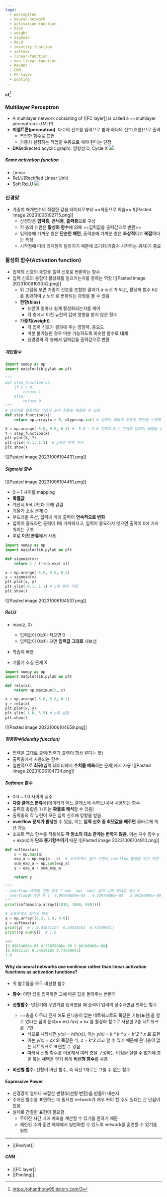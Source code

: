 ```yaml
---
tags:
  - perceptron
  - neural-network
  - activation-function
  - bias
  - weight
  - sigmoid
  - ReLU
  - identity-function
  - softmax
  - linear-function
  - non-linear-function
  - ResNet
  - CNN
  - FC-layer
  - pooling
---
```

**cf**[^0]

### Multilayer Perceptron
- A multilayer network consisting of [[FC layer]] is called a ==multilayer perceptron==(MLP)
- **퍼셉트론(perceptron)**: 다수의 신호를 입력으로 받아 하나의 신호(흐름)으로 출력
	- 복잡한 함수로 표현
	- 가중치 설정하는 작업을 수동으로 해야 한다는 단점
- **DAG**(directed acyclic graph): 방향성 O, Cycle X
	![](Pasted%20image%2020231213162431.png)
##### Some activation function
- Linear
- ReLU(Rectified Linear Unit)
- Soft ReLU
	![](Pasted%20image%2020231213163132.png)



### 신경망

- 가중치 매개변수의 적절한 값을 데이터로부터 ==자동으로 학습==
	![[Pasted image 20231006102715.png]]
	- 신경망은 **입력층**, **은닉층**, **출력층**으로 구성
	- 각 층의 뉴런은 **활성화 함수**에 의해 ==입력값을 출력값으로 변환==   
	- 입력층에 가까운 층은 **단순한 패턴**, 출력층에 가까운 층은 **추상적**이고 **복잡**하다는 특징
	- 시작점에 따라 최저점이 달라지기 때문에 초기화(가중치 시작하는 위치)가 중요


### 활성화 함수(Activation function)

- 입력의 신호의 총합을 출력 신호로 변환하는 함수
- 입력 신호의 총합이 활성화를 일으키는지를 정하는 역할
	![[Pasted image 20231006103042.png]]
	- 위 그림을 보면 가중치 신호를 조합한 결과가 _a 노드_ 가 되고, 활성화 함수 _h()_ 를 통과하여 _y 노드_ 로 변화되는 과정을 볼 수 있음
	- **편향(bias)**
		- 뉴런이 얼마나 쉽게 활성화되는지를 제어
		- 각 층에서 이전 뉴런의 값에 영향을 받지 않은 정수
	- **가중치(weight)**
		- 각 입력 신호가 결과에 주는 영향력, 중요도
		- 미분 불가능한 경우 미분 가능하도록 비슷한 함수로 대체
		- 신경망의 각 층에서 입력값을 출력값으로 변환

##### 계단함수
```python
import numpy as np
import matplotlib.pylab as plt

"""
def step_function(x):
	if x > 0:
    	return 1
    else:
    	return 0
"""
# 넘파이를 활용하면 다음과 같이 한줄로 해결할 수 있음
def step_function(x):
    return np.array(x > 0, dtype=np.int) # 넘파이 배열에 부등호 연산을 수행해 bool 배열을 생성

X = np.arange(-5.0, 5.0, 0.1) # -5.0 ~ 5.0 전까지 0.1 간격의 넘파이 배열을 생성
Y = step_function(X)
plt.plot(X, Y)
plt.ylim(-0.1, 1.1)  # y축의 범위 지정
plt.show()
```
![[Pasted image 20231006104431.png]] 


##### Sigmoid 함수

![[Pasted image 20231006104451.png]]
-  0 ~ 1 사이를 mapping
- **확률값**
- 계산시 ReLU보다 오래 걸림
- 기울기 소실 문제 O
- 부드러운 곡선, 입력에 따라 출력이 **연속적으로 변화**
- 입력이 중요하면 출력이 1에 가까워지고, 입력이 중요하지 않으면 출력이 0에 가까워지는 구조
- 주로 **이진 분류**에서 사용
```python
import numpy as np
import matplotlib.pylab as plt

def sigmoid(x):
    return 1 / (1+np.exp(-x))

x = np.arange(-5.0, 5.0, 0.1)
y = sigmoid(x)
plt.plot(x, y)
plt.ylim(-0.1, 1.1) # y축 범위 지정
plt.show()
```
![[Pasted image 20231006104537.png]] 


##### ReLU
- max(z, 0)
	- 입력값이 0보다 작으면 0
	- 입력값이 0보다 크면 **입력값 그대로** 내보냄

- 학습이 빠름
- 기울기 소실 문제 X
```python
import numpy as np
import matplotlib.pylab as plt

def relu(x):
    return np.maximum(0, x)

x = np.arange(-5.0, 5.0, 0.1)
y = relu(x)
plt.plot(x, y)
plt.ylim(-1.0, 5.5) # y축 설정
plt.show()
```
![[Pasted image 20231006104659.png]] 


##### 항등함수(identity function)
- 입력을 그대로 출력(입력과 출력이 항상 같다는 뜻)
- 출력층에서 사용되는 함수
- 일반적으로 **회귀**(입력 데이터에서 **수치를 예측**하는 문제)에서 사용
![[Pasted image 20231006104734.png]] 


##### Softmax 함수
- 0.0 ~ 1.0 사이의 실수
- **다중 클래스 분류**에(데이터가 어느 클래스에 속하느냐)서 사용되는 함수
- 출력의 총합은 1 (이는 **확률로 해석**할 수 있음)
- 출력층의 각 뉴런이 모든 입력 신호에 영향을 받음
- **overflow 문제가 발생**할 수 있음, 이는 **입력 신호 중 최댓값을 빼주면** 올바르게 계산 가능
- 소프트 맥스 함수를 적용해도 **각 원소의 대소 관계는 변하지 않음**, 이는 지수 함수 y = exp(x)가 **단조 증가함수이기** 때문
![[Pasted image 20231006104910.png]]
```python
def softmax(a):
    c = np.max(a)
    exp_a = np.exp(a - c)  # 소프트맥스 함수 구현시 overflow 발생을 막기 위한 방법
    sum_exp_a = np.sum(exp_a)
    y = exp_a / sum_exp_a

    return y

"""
- overflow 대책을 안한 경우 [ nan  nan  nan] 값이 나와 제대로 계산 X
- overflow를 막은 후 [  9.99954600e-01   4.53978686e-05   2.06106005e-09]의 결과가 나옴
"""
print(softmax(np.array([1010, 1000, 990])))

# 소프트맥스 함수의 특징
a = np.array([0.3, 2.9, 4.0])
y = softmax(a)
print(y)  # [ 0.01821127  0.24519181  0.73659691]
print(np.sum(y))  # 1.0

>>>
[9.99954600e-01 4.53978686e-05 2.06106005e-09]
[0.01821127 0.24519181 0.73659691]
1.0
```


#### Why do neural networks use nonlinear rather than linear activation functions as activation functions?

- 위 함수들을 모두 비선형 함수
- **함수**: 어떤 값을 입력하면 그에 따른 값을 돌려주는 변환기
- **선형함수**: 변환기에 무언가를 입력했을 때 출력이 입력의 상수배만큼 변하는 함수
	- ==층을 아무리 깊게 해도 은닉층이 없는 네트워크로도 똑같은 기능(표현)을 할 수 있다는 점이 문제==
		 ex) _h(x) = kx_ 를 활성화 함수로 사용한 2층 네트워크를 구현
		-  식으로 나타내면 _y(x) = h(h(x))_, 이는 _y(x) = k * k * x = k^2 * x_ 로 표현
		-  이는 _y(x) = cx_ 와 똑같은 식, _c = k^2_ 라고 할 수 있기 때문에 은닉층이 없는 네트워크로 표현할 수 있음
		- 따라서 선형 함수를 이용해서 여러 층을 구성하는 이점을 살릴 수 없기에 층을 쌓는 혜택을 얻기 위해 **비선형 함수**를 사용

- **비선형 함수**: 선형이 아닌 함수, 즉 직선 1개로는 그릴 수 없는 함수

#### Expressive Power
- 신경망이 얼마나 복잡한 변형(비선형 변환)을 만들어 내는지
- 주어진 함수를 표현하는 데 필요한 network가 매우 커야 할 수도 있다는 큰 단점이 있음
- 실제로 간결한 표현이 필요함
	- 주어진 시간 내에 예측을 계산할 수 있기를 원하기 때문
	- 제한된 수의 훈련 예제에서 일반화할 수 있도록 network를 훈련할 수 있기를 원함




---

- [[ResNet]]
##### CNN
-  [[FC layer]]
-  [[Pooling]]









[^0]: https://ohanthony95.tistory.com/3
